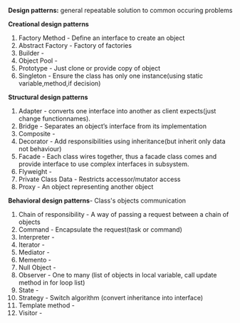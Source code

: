 **Design patterns:** general repeatable solution to common occuring problems


**Creational design patterns**
1. Factory Method - Define an interface to create an object 
2. Abstract Factory - Factory of factories
3. Builder - 
4. Object Pool - 
5. Prototype - Just clone or provide copy of object
6. Singleton - Ensure the class has only one instance(using static variable,method,if decision)

**Structural design patterns**
1. Adapter - converts one interface into another as client expects(just change functionnames).
2. Bridge - Separates an object’s interface from its implementation
3. Composite - 
4. Decorator - Add responsibilities using inheritance(but inherit only data not behaviour)
5. Facade - Each class wires together, thus a facade class comes and provide interface to use complex interfaces in subsystem.
6. Flyweight - 
7. Private Class Data - Restricts accessor/mutator access
8. Proxy - An object representing another object

**Behavioral design patterns**-  Class's objects communication
1. Chain of responsibility - A way of passing a request between a chain of objects
2. Command - Encapsulate the request(task or command) 
3. Interpreter - 
4. Iterator - 
5. Mediator - 
6. Memento - 
7. Null Object - 
8. Observer - One to many (list of objects in local variable, call update method in for loop list)
9. State - 
10. Strategy - Switch algorithm (convert inheritance into interface)
11. Template method - 
12. Visitor - 
